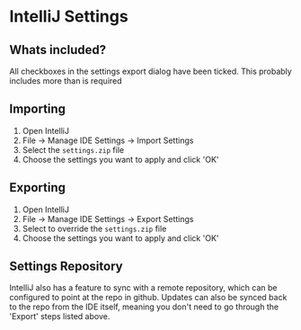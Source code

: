 # IntelliJ Settings

## Whats included?

All checkboxes in the settings export dialog have been ticked. This probably
includes more than is required

## Importing

1. Open IntelliJ
2. File -> Manage IDE Settings -> Import Settings
3. Select the `settings.zip` file
4. Choose the settings you want to apply and click 'OK'

## Exporting

1. Open IntelliJ
2. File -> Manage IDE Settings -> Export Settings
3. Select to override the `settings.zip` file
4. Choose the settings you want to apply and click 'OK'

## Settings Repository

IntelliJ also has a feature to sync with a remote repository, which can be
configured to point at the repo in github. Updates can also be synced back to
the repo from the IDE itself, meaning you don't need to go through the 'Export'
steps listed above.
